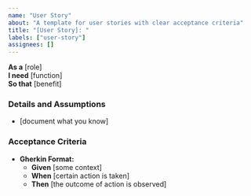 ```yaml
---
name: "User Story"
about: "A template for user stories with clear acceptance criteria"
title: "[User Story]: "
labels: ["user-story"]
assignees: []
---
```


**As a** [role]  
**I need** [function]  
**So that** [benefit]  

### Details and Assumptions
* [document what you know]

### Acceptance Criteria
- **Gherkin Format:**
  - **Given** [some context]
  - **When** [certain action is taken]
  - **Then** [the outcome of action is observed]
